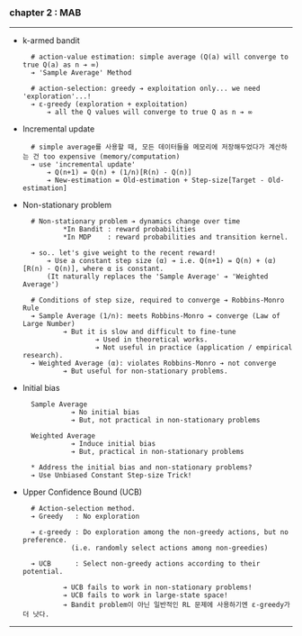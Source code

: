 ### chapter 2 : MAB

---

- k-armed bandit 

        # action-value estimation: simple average (Q(a) will converge to true Q(a) as n ➔ ∞)
        ➔ 'Sample Average' Method
  
        # action-selection: greedy ➔ exploitation only... we need 'exploration'...!  
        ➔ ε-greedy (exploration + exploitation)
            ➔ all the Q values will converge to true Q as n ➔ ∞

- Incremental update

        # simple average를 사용할 때, 모든 데이터들을 메모리에 저장해두었다가 계산하는 건 too expensive (memory/computation)
        ➔ use 'incremental update' 
            ➔ Q(n+1) = Q(n) + (1/n)[R(n) - Q(n)]
            ➔ New-estimation = Old-estimation + Step-size[Target - Old-estimation]
    

- Non-stationary problem 

        # Non-stationary problem ➔ dynamics change over time
                *In Bandit : reward probabilities
                *In MDP    : reward probabilities and transition kernel.
  
        ➔ so.. let's give weight to the recent reward!
            ➔ Use a constant step size (α) ➔ i.e. Q(n+1) = Q(n) + (α)[R(n) - Q(n)], where α is constant.
            (It naturally replaces the 'Sample Average' ➔ 'Weighted Average')
    
        # Conditions of step size, required to converge ➔ Robbins-Monro Rule
        ➔ Sample Average (1/n): meets Robbins-Monro ➔ converge (Law of Large Number)
                ➔ But it is slow and difficult to fine-tune
                        ➔ Used in theoretical works.
                        ➔ Not useful in practice (application / empirical research).
        ➔ Weighted Average (α): violates Robbins-Monro ➔ not converge
                ➔ But useful for non-stationary problems.


- Initial bias


        Sample Average
                  ➔ No initial bias
                  ➔ But, not practical in non-stationary problems
  
        Weighted Average
                  ➔ Induce initial bias
                  ➔ But, practical in non-stationary problems
    
        * Address the initial bias and non-stationary problems?
        ➔ Use Unbiased Constant Step-size Trick!


- Upper Confidence Bound (UCB)

        # Action-selection method.
        ➔ Greedy   : No exploration
  
        ➔ ε-greedy : Do exploration among the non-greedy actions, but no preference.
                  (i.e. randomly select actions among non-greedies)
  
        ➔ UCB      : Select non-greedy actions according to their potential. 
                
                ➔ UCB fails to work in non-stationary problems!
                ➔ UCB fails to work in large-state space!
                ➔ Bandit problem이 아닌 일반적인 RL 문제에 사용하기엔 ε-greedy가 더 낫다.
    
---

    
    


    

    







    


    
